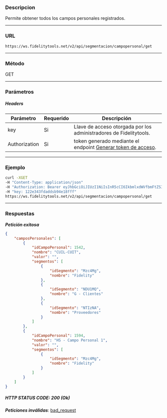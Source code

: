 ### Descripcion
Permite obtener todos los campos personales registrados.
___

### URL
` https://ws.fidelitytools.net/v2/api/segmentacion/campopersonal/get `
___

### Método
GET
___
### Parámetros

##### Headers

|Parámetro |Requerido |Descripción                 |
|----------|----------|----------------------------|
| key         | Si		 | Llave de acceso otorgada por los administradores de Fidelitytools. |
| Authorization       | Si		 | token generado mediante el endpoint [Generar token de acceso](https://github.com/bebeto-fidelitytools/FidelitytoolsWS/blob/master/docs/usuario/autenticaci%C3%B3n.md). |

___
### Ejemplo
```bash
curl -XGET 
-H "Content-Type: application/json" 
-H "Authorization: Bearer eyJhbGciOiJIUzI1NiIsInR5cCI6IkbmlxdWVfbmFtZSI6InVzZXJb25maWciLCJuYmYiOjE1NTYxMTk0MNjIwNTgwNywiaWF0IjoxNTU2MTE5NDA3LCJpczovL3dzLmZpZGVsaXR5dG9vbHMubmV0L3YyIiwiYXVkIjoiaHa2U2asdasdy5maWRlbGl0eXRvb2xzLm5ldC92MiJ9RDDpMHEB4SsmY0j87OcS5mbxe2XxSAY" 
-H "key: 122e343fdaddsb94e18fff" 
https://ws.fidelitytools.net/v2/api/segmentacion/campopersonal/get
```
___
### Respuestas
***Petición exitosa***
```json
{
    "camposPersonales": [
        {
            "idCampoPersonal": 1542,
            "nombre": "CUIL-CUIT",
            "valor": "",
            "segmentos": [
                {
                    "idSegmento": "Mzc4Mg",
                    "nombre": "Fidelity"
                },
                {
                    "idSegmento": "NDU1MQ",
                    "nombre": "G - Clientes"
                },
                {
                    "idSegmento": "NTIzNA",
                    "nombre": "Proveedores"
                }
            ]
        },
        {
            "idCampoPersonal": 1594,
            "nombre": "HS - Campo Personal 1",
            "valor": "",
            "segmentos": [
                {
                    "idSegmento": "Mzc4Mg",
                    "nombre": "Fidelity"
                }
            ]
        }
    ]
}

```

##### HTTP STATUS CODE: 200 (Ok)

***Peticiones inválidas***: [bad_request](https://github.com/bebeto-fidelitytools/FidelitytoolsWS/blob/master/docs/segmentacion/bad_request.md)

